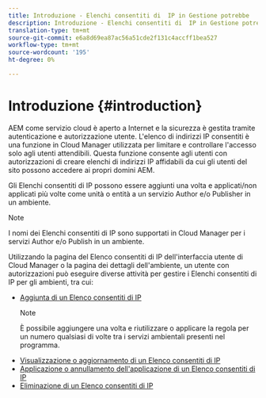 ```yaml
---
title: Introduzione - Elenchi consentiti di  IP in Gestione potrebbe
description: Introduzione - Elenchi consentiti di  IP in Gestione potrebbe
translation-type: tm+mt
source-git-commit: e6a8d69ea87ac56a51cde2f131c4accff1bea527
workflow-type: tm+mt
source-wordcount: '195'
ht-degree: 0%

---
```



# Introduzione {#introduction}

AEM come servizio cloud è aperto a Internet e la sicurezza è gestita tramite autenticazione e autorizzazione utente. L&#39;elenco di indirizzi IP consentiti è una funzione in Cloud Manager utilizzata per limitare e controllare l&#39;accesso solo agli utenti attendibili. Questa funzione consente agli utenti con autorizzazioni di creare elenchi di indirizzi IP affidabili da cui gli utenti del sito possono accedere ai propri domini AEM.

Gli Elenchi consentiti di  IP possono essere aggiunti una volta e applicati/non applicati più volte come unità o entità a un servizio Author e/o Publisher in un ambiente.

>[!NOTE]
>I nomi dei Elenchi consentiti di  IP sono supportati in Cloud Manager per i servizi Author e/o Publish in un ambiente.

Utilizzando la pagina del Elenco consentiti di  IP dell&#39;interfaccia utente di Cloud Manager o la pagina dei dettagli dell&#39;ambiente, un utente con autorizzazioni può eseguire diverse attività per gestire i Elenchi consentiti di  IP per gli ambienti, tra cui:

* [Aggiunta di un Elenco consentiti di  IP](/help/implementing/cloud-manager/ip-allow-lists/add-ip-allow-lists.md)
   >[!NOTE]
   > È possibile aggiungere una volta e riutilizzare o applicare la regola per un numero qualsiasi di volte tra i servizi ambientali presenti nel programma.
* [Visualizzazione o aggiornamento di un Elenco consentiti di  IP](/help/implementing/cloud-manager/ip-allow-lists/view-update-ip-allow-list.md)
* [Applicazione o annullamento dell&#39;applicazione di un Elenco consentiti di  IP](/help/implementing/cloud-manager/ip-allow-lists/apply-allow-list.md)
* [Eliminazione di un Elenco consentiti di  IP](/help/implementing/cloud-manager/ip-allow-lists/delete-ip-allow-list.md)